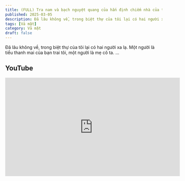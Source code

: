 ```yaml
---
title: (FULL) Tra nam và bạch nguyệt quang của hắn định chiếm nhà của tôi
published: 2025-03-05
description: Đã lâu không về, trong biệt thự của tôi lại có hai người xa lạ. Một người là tiểu thanh mai của bạn trai tôi, một người là mẹ cô ta.
tags: [Vả mặt]
category: Vả mặt
draft: false
---
```


Đã lâu không về, trong biệt thự của tôi lại có hai người xa lạ.
Một người là tiểu thanh mai của bạn trai tôi, một người là mẹ cô ta.
...

## YouTube

<iframe width="560" height="315" src="https://www.youtube.com/embed/Bs-75HRvvmw?si=7Q4pEk2eBInLuB-c" title="YouTube video player" frameborder="0" allow="accelerometer; autoplay; clipboard-write; encrypted-media; gyroscope; picture-in-picture; web-share" referrerpolicy="strict-origin-when-cross-origin" allowfullscreen></iframe>

